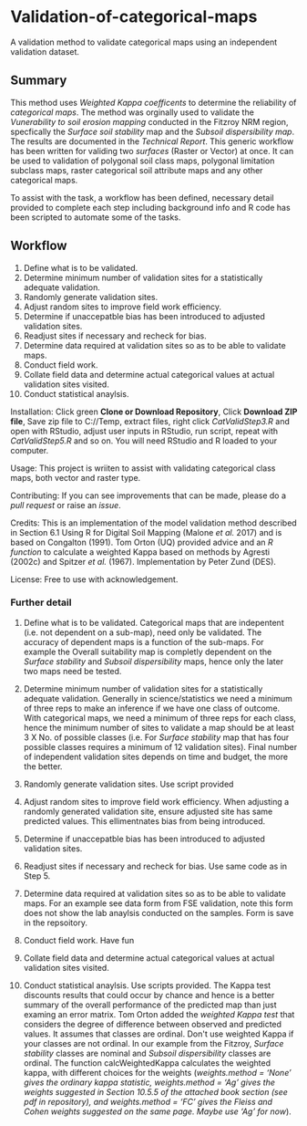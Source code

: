 # Validation-of-categorical-maps
A validation method to validate categorical maps using an independent validation dataset.

## Summary
This method uses *Weighted Kappa coefficents* to determine the reliability of *categorical maps*. The method was orginally used to validate the *Vunerability to soil erosion mapping* conducted in the Fitzroy NRM region, specfically the *Surface soil stability* map and the *Subsoil dispersibility map*. The results are documented in the *Technical Report*. This generic workflow has been written for validing two *surfaces* (Raster or Vector) at once. It can be used to validation of polygonal soil class maps, polygonal limitation subclass maps, raster categorical soil attribute maps and any other categorical maps.

To assist with the task, a workflow has been defined, necessary detail provided to complete each step including background info and R code has been scripted to automate some of the tasks.

## Workflow
1.  Define what is to be validated.
1.  Determine minimum number of validation sites for a statistically adequate validation.
1.  Randomly generate validation sites.
1.  Adjust random sites to improve field work efficiency.
1.  Determine if unaccepatble bias has been introduced to adjusted validation sites.
1.  Readjust sites if necessary and recheck for bias.
1.  Determine data required at validation sites so as to be able to validate maps.
1.  Conduct field work.
1.  Collate field data and determine actual categorical values at actual validation sites visited.
1.  Conduct statistical anaylsis.



Installation: Click green **Clone or Download Repository**, Click **Download ZIP file**, Save zip file to C://Temp, extract files, right click *CatValidStep3.R* and open with RStudio, adjust user inputs in RStudio, run script, repeat with *CatValidStep5.R* and so on. You will need RStudio and R loaded to your computer.

Usage: This project is wriiten to assist with validating categorical class maps, both vector and raster type.

Contributing: If you can see improvements that can be made, please do a *pull request* or raise an *issue*.

Credits: This is an implementation of the model validation method described in Section 6.1 Using R for Digital Soil Mapping (Malone *et al.* 2017) and is based on Congalton (1991). Tom Orton (UQ) provided advice and an *R function* to calculate a weighted Kappa based on methods by Agresti (2002c) and Spitzer *et al.* (1967). Implementation by Peter Zund (DES).

License: Free to use with acknowledgement.

### Further detail
1.  Define what is to be validated.
Categorical maps that are indepentent (i.e. not dependent on a sub-map), need only be validated. The accuracy of dependent maps is a function of the sub-maps. For example the Overall suitability map is completly dependent on the *Surface stability* and *Subsoil dispersibility* maps, hence only the later two maps need be tested.

1.  Determine minimum number of validation sites for a statistically adequate validation.
Generally in science/statistics we need a minimum of three reps to make an inference if we have one class of outcome. With categorical maps, we need a minimum of three reps for each class, hence the minimum number of sites to validate a map should be at least 3 X No. of possible classes (i.e. For *Surface stability* map that has four possible classes requires a minimum of 12 validation sites). Final number of independent validation sites depends on time and budget, the more the better.

1.  Randomly generate validation sites.
Use script provided

1.  Adjust random sites to improve field work efficiency.
When adjusting a randomly generated validation site, ensure adjusted site has same predicted values. This ellimentnates bias from being introduced.

1.  Determine if unaccepatble bias has been introduced to adjusted validation sites.

1.  Readjust sites if necessary and recheck for bias. Use same code as in Step 5.

1.  Determine data required at validation sites so as to be able to validate maps. For an example see data form from FSE validation, note this form does not show the lab anaylsis conducted on the samples. Form is save in the repsoitory.

1.  Conduct field work. Have fun

1.  Collate field data and determine actual categorical values at actual validation sites visited.

1.  Conduct statistical anaylsis. Use scripts provided. The Kappa test discounts results that could occur by chance and hence is a better summary of the overall performance of the predicted map than just examing an error matrix. Tom Orton added the *weighted Kappa test* that considers the degree of difference between observed and predicted values. It assumes that classes are ordinal. Don't use weighted Kappa if your classes are not ordinal. In our example from the Fitzroy, *Surface stability* classes are nominal and *Subsoil dispersibility* classes are ordinal. The function calcWeightedKappa calculates the weighted kappa, with different choices for the weights (*weights.method  = ‘None’ gives the ordinary kappa statistic, weights.method = ‘Ag’ gives the weights suggested in Section 10.5.5 of the attached book section (see pdf in repository), and weights.method = ‘FC’ gives the Fleiss and Cohen weights suggested on the same page. Maybe use ‘Ag’ for now*).
